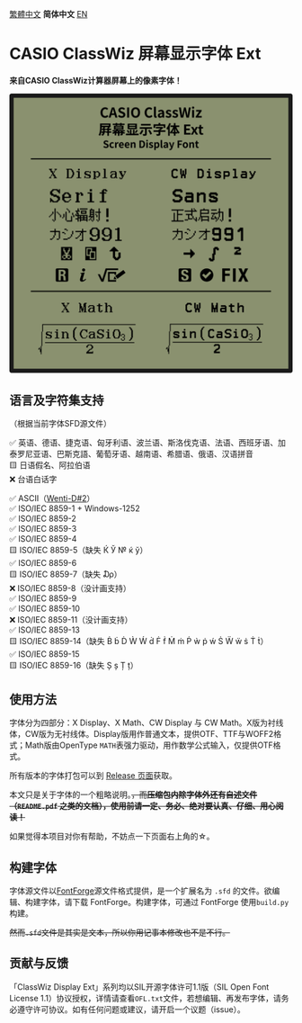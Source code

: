 [繁體中文](https://github.com/haydenwong7bm/ClasswizDisplayExt/tree/main/README_zh-TC.md) **简体中文󠄁** [EN](https://github.com/haydenwong7bm/ClasswizDisplayExt/tree/main)

# CASIO ClassWiz 屏幕显示字体 Ext

**来自CASIO ClassWiz计算器屏幕上的像素字体！**

![ClassWizDisplay](readme_assets/ClassWizDisplay.svg)

## 语言及字符集支持

（根据当前字体SFD源文件）

✅ 英语、德语、捷克语、匈牙利语、波兰语、斯洛伐克语、法语、西班牙语、加泰罗尼亚语、巴斯克語、葡萄牙语、越南语、希腊语、俄语、汉语拼音<br>
🟨 日语假名、阿拉伯语<br>
❌ 台语白话字<br>

✅ ASCII（[Wenti-D#2](https://github.com/Wenti-D/ClasswizDisplayFont/issues/2)）<br>
✅ ISO/IEC 8859-1 + Windows-1252<br>
✅ ISO/IEC 8859-2<br>
✅ ISO/IEC 8859-3<br>
✅ ISO/IEC 8859-4<br>
🟨 ISO/IEC 8859-5（缺失 Ќ Ў № ќ ў）<br>
✅ ISO/IEC 8859-6<br>
🟨 ISO/IEC 8859-7（缺失 ₯）<br>
❌ ISO/IEC 8859-8（没计画支持）<br>
✅ ISO/IEC 8859-9<br>
✅ ISO/IEC 8859-10<br>
❌ ISO/IEC 8859-11（没计画支持）<br>
✅ ISO/IEC 8859-13<br>
🟨 ISO/IEC 8859-14（缺失 Ḃ ḃ Ḋ Ẁ Ẃ ḋ Ḟ ḟ Ṁ ṁ Ṗ ẁ ṗ ẃ Ṡ Ẅ ẅ ṡ Ṫ ṫ）<br>
✅ ISO/IEC 8859-15<br>
🟨 ISO/IEC 8859-16（缺失 Ș ș Ț ț）

## 使用方法

字体分为四部分：X Display、X Math、CW Display 与 CW Math。X版为衬线体，CW版为无衬线体。Display版用作普通文本，提供OTF、TTF与WOFF2格式；Math版由OpenType `MATH`表强力驱动，用作数学公式输入，仅提供OTF格式。

所有版本的字体打包可以到 [Release 页面](https://github.com/haydenwong7bm/ClasswizDisplayExt/releases)获取。

本文只是关于字体的一个粗略说明。~~，而**压缩包内除字体外还有自述文件（`README.pdf` 之类的文档），使用前请一定、务必、绝对要认真、仔细、用心阅读！**~~

如果觉得本项目对你有帮助，不妨点一下页面右上角的☆。

## 构建字体

字体源文件以[FontForge](https://fontforge.org/)源文件格式提供，是一个扩展名为 `.sfd` 的文件。欲编辑、构建字体，请下载 FontForge。构建字体，可通过 FontForge 使用`build.py`构建。

~~然而`.sfd`文件是其实是文本，所以你用记事本修改也不是不行。~~

## 贡献与反馈

「ClassWiz Display Ext」系列均以SIL开源字体许可1.1版（SIL Open Font License 1.1）协议授权，详情请查看`OFL.txt`文件，若想编辑、再发布字体，请务必遵守许可协议。如有任何问题或建议，请开启一个议题（issue）。